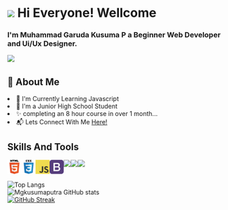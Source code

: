 <h1> <img src="https://media.tenor.com/images/b617c36f9db276d3146e974b8ff64f4c/tenor.gif" width="30px"> Hi Everyone! Wellcome</h1>
<h3>I'm Muhammad Garuda Kusuma P a Beginner Web Developer and Ui/Ux Designer.</h3>

![](https://komarev.com/ghpvc/?Mgkusumaputra&color=blue)


<h2>📝 About Me</h2>
<li>📖 I'm Currently Learning Javascript</li>
<li>🎒 I'm a Junior High School Student</li>
<li>✨ completing an 8 hour course in over 1 month... </li>
<li>📬 Lets Connect With Me <a href="https://mgkusumaputra.github.io/Social-Media-Link/">Here!</a></li> 

<h2>Skills And Tools</h2>
<img height="32px" align="left" src="https://raw.githubusercontent.com/github/explore/80688e429a7d4ef2fca1e82350fe8e3517d3494d/topics/html/html.png"> 
<img height="32px" align="left" src="https://raw.githubusercontent.com/github/explore/80688e429a7d4ef2fca1e82350fe8e3517d3494d/topics/css/css.png">
<img height="32px" align="left" src="https://raw.githubusercontent.com/github/explore/80688e429a7d4ef2fca1e82350fe8e3517d3494d/topics/javascript/javascript.png">
<img height="32px" align="left" src="https://raw.githubusercontent.com/github/explore/80688e429a7d4ef2fca1e82350fe8e3517d3494d/topics/bootstrap/bootstrap.png">
<img height="32px" align="left" src="https://cdn.worldvectorlogo.com/logos/visual-studio-code-1.svg">
<img height="32px" align="left" src="https://cdn.worldvectorlogo.com/logos/git-icon.svg">
<img height="32px" align="left" src="https://cdn.worldvectorlogo.com/logos/figma-1.svg">
<br><br>

![Top Langs](https://github-readme-stats.vercel.app/api/top-langs/?username=mgkusumaputra&layout=compact&theme=dracula)<br>
![Mgkusumaputra GitHub stats](https://github-readme-stats.vercel.app/api?username=mgkusumaputra&show_icons=true&theme=dracula)<br>
[![GitHub Streak](http://github-readme-streak-stats.herokuapp.com?user=mgkusumaputra&theme=dracula)](https://git.io/streak-stats)
